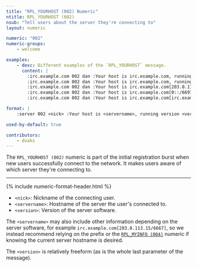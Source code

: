 ```yaml
---
title: "RPL_YOURHOST (002) Numeric"
ntitle: RPL_YOURHOST (002)
nsub: "Tell users about the server they're connecting to"
layout: numeric

numeric: "002"
numeric-groups:
    - welcome

examples:
    - desc: Different examples of the `RPL_YOURHOST` message.
      content: |
        :irc.example.com 002 dan :Your host is irc.example.com, running version ircd
        :irc.example.com 002 dan :Your host is irc.example.com, running version poutine-3.4.5.2
        :irc.example.com 002 dan :Your host is irc.example.com[203.0.113.15/6667], running version Ret-2-final
        :irc.example.com 002 dan :Your host is irc.example.com[0::/6697], running version poutine-twi-4.3.1
        :irc.example.com 002 dan :Your host is irc.example.com[irc.example.com/6697], running version poutine-twi-4.3.1

format: |
    :server 002 <nick> :Your host is <servername>, running version <version>

used-by-default: true

contributors:
    - doaks
---
```

The `RPL_YOURHOST (002)` numeric is part of the initial registration burst when new users successfully connect to the network. It makes users aware of which server they're connecting to.

-----

{% include numeric-format-header.html %}

- `<nick>`: Nickname of the connecting user.
- `<servername>`: Hostname of the server the user's connected to.
- `<version>`: Version of the server software.

The `<servername>` may also include other information depending on the server software, for example `irc.example.com[203.0.113.15/6667]`, so we instead recommend relying on the prefix or the [`RPL_MYINFO (004)`](004.html) numeric if knowing the current server hostname is desired.

The `<version>` is relatively freeform (as is the whole last parameter of the message).

